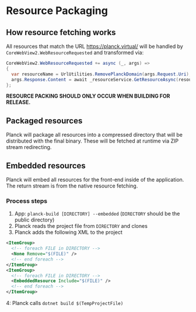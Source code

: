 # Resource Packaging

## How resource fetching works

All resources that match the URL https://planck.virtual/ will be handled by `CoreWebView2.WebResourceRequested` and transformed via:

```cs
CoreWebView2.WebResourceRequested += async (_, args) =>
{
  var resourceName = UrlUtilities.RemovePlanckDomain(args.Request.Uri);
  args.Response.Content = await _resourceService.GetResourceAsync(resourceName);
};
```

**RESOURCE PACKING SHOULD ONLY OCCUR WHEN BUILDING FOR RELEASE.**

## Packaged resources

Planck will package all resources into a compressed directory that will be distributed with the final binary. These will be fetched at runtime via ZIP stream redirecting.

## Embedded resources

Planck will embed all resources for the front-end inside of the application. The return stream is from the native resource fetching.

### Process steps

1. App: `planck-build [DIRECTORY] --embedded` (`DIRECTORY` should be the public directory)
2. Planck reads the project file from `DIRECTORY` and clones
3. Planck adds the following XML to the project
```xml
<ItemGroup>
  <!-- foreach FILE in DIRECTORY -->
  <None Remove="$(FILE)" />
  <!-- end foreach -->
</ItemGroup>
<ItemGroup>
  <!-- foreach FILE in DIRECTORY -->
  <EmbeddedResource Include="$(FILE)" />
  <!-- end foreach -->
</ItemGroup>
```
4: Planck calls `dotnet build $(TempProjectFile)`